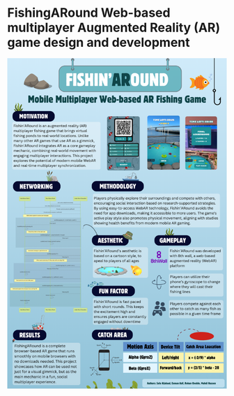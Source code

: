 # FishingARound Web-based multiplayer Augmented Reality (AR) game design and development
![](<https://raw.githubusercontent.com/rohanchedde/Capstone/refs/heads/main/Fishin.ARound%20(24%20x%2036%20in).png>)
